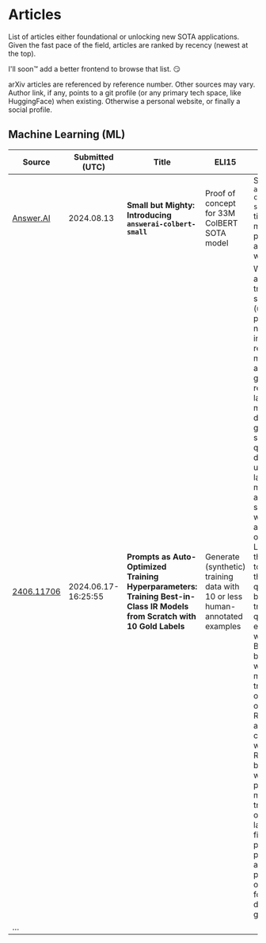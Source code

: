 # Articles

List of articles either foundational or unlocking new SOTA applications. Given the fast pace of the field, articles are ranked by recency (newest at the top).

I'll soon™ add a better frontend to browse that list. 😏

arXiv articles are referenced by reference number. Other sources may vary.  
Author link, if any, points to a git profile (or any primary tech space, like HuggingFace) when existing. Otherwise a personal website, or finally a social profile.


## Machine Learning (ML)

| Source     | Submitted (UTC)     | Title | ELI15 | Abstract | Authors
|------------| ------------------- | ----- | ----- | -------- | -------
| [Answer.AI][24813.A1] | 2024.08.13 | **Small but Mighty: Introducing `answerai-colbert-small`** | Proof of concept for 33M ColBERT SOTA model | Say hello to `answerai-colbert-small-v1`, a tiny ColBERT model that punches well above its weight. | [Benjamin Clavié]
|[2406.11706]|2024.06.17-16\:25\:55| **Prompts as Auto-Optimized Training Hyperparameters: Training Best-in-Class IR Models from Scratch with 10 Gold Labels** | Generate (synthetic) training data with 10 or less human-annotated examples | We develop a method for training small-scale (under 100M parameter) neural information retrieval models with as few as 10 gold relevance labels. The method depends on generating synthetic queries for documents using a language model (LM), and the key step is that we automatically optimize the LM prompt that is used to generate these queries based on training quality. In experiments with the BIRCO benchmark, we find that models trained with our method outperform RankZephyr and are competitive with RankLLama, both of which are 7B parameter models trained on over 100K labels. These findings point to the power of automatic prompt optimization for synthetic dataset generation. | Jasper Xian, Saron Samuel, Faraz Khoubsirat, Ronak Pradeep, Md Arafat Sultan, Radu Florian, Salim Roukos, Avirup Sil, Christopher Potts, [Omar Khattab]
| …














<!-- Articles links -->

[2406.11706]: https://arxiv.org/abs/2406.11706
[24813.A1]: https://www.answer.ai/posts/2024-08-13-small-but-mighty-colbert.html


<!-- Authors -->

[Benjamin Clavié]: https://github.com/bclavie
[Omar Khattab]: https://omarkhattab.com/
